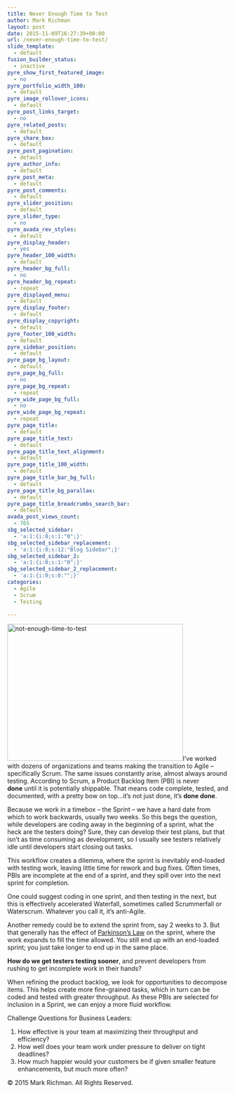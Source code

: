 ```yaml
---
title: Never Enough Time to Test
author: Mark Richman
layout: post
date: 2015-11-09T16:27:39+00:00
url: /never-enough-time-to-test/
slide_template:
  - default
fusion_builder_status:
  - inactive
pyre_show_first_featured_image:
  - no
pyre_portfolio_width_100:
  - default
pyre_image_rollover_icons:
  - default
pyre_post_links_target:
  - no
pyre_related_posts:
  - default
pyre_share_box:
  - default
pyre_post_pagination:
  - default
pyre_author_info:
  - default
pyre_post_meta:
  - default
pyre_post_comments:
  - default
pyre_slider_position:
  - default
pyre_slider_type:
  - no
pyre_avada_rev_styles:
  - default
pyre_display_header:
  - yes
pyre_header_100_width:
  - default
pyre_header_bg_full:
  - no
pyre_header_bg_repeat:
  - repeat
pyre_displayed_menu:
  - default
pyre_display_footer:
  - default
pyre_display_copyright:
  - default
pyre_footer_100_width:
  - default
pyre_sidebar_position:
  - default
pyre_page_bg_layout:
  - default
pyre_page_bg_full:
  - no
pyre_page_bg_repeat:
  - repeat
pyre_wide_page_bg_full:
  - no
pyre_wide_page_bg_repeat:
  - repeat
pyre_page_title:
  - default
pyre_page_title_text:
  - default
pyre_page_title_text_alignment:
  - default
pyre_page_title_100_width:
  - default
pyre_page_title_bar_bg_full:
  - default
pyre_page_title_bg_parallax:
  - default
pyre_page_title_breadcrumbs_search_bar:
  - default
avada_post_views_count:
  - 765
sbg_selected_sidebar:
  - 'a:1:{i:0;s:1:"0";}'
sbg_selected_sidebar_replacement:
  - 'a:1:{i:0;s:12:"Blog Sidebar";}'
sbg_selected_sidebar_2:
  - 'a:1:{i:0;s:1:"0";}'
sbg_selected_sidebar_2_replacement:
  - 'a:1:{i:0;s:0:"";}'
categories:
  - Agile
  - Scrum
  - Testing

---
```

<img class="size-full wp-image-829 alignleft" src="http://www.markrichman.com/wp-content/uploads/2015/11/not-enough-time-to-test.jpg" alt="not-enough-time-to-test" width="400" height="312" srcset="http://www.markrichman.com/wp-content/uploads/2015/11/not-enough-time-to-test-300x234.jpg 300w, http://www.markrichman.com/wp-content/uploads/2015/11/not-enough-time-to-test.jpg 400w" sizes="(max-width: 400px) 100vw, 400px" />I&#8217;ve worked with dozens of organizations and teams making the transition to Agile &#8211; specifically Scrum. The same issues constantly arise, almost always around testing. According to Scrum, a Product Backlog Item (PBI) is never **done** until it is potentially shippable. That means code complete, tested, and documented, with a pretty bow on top&#8230;it&#8217;s not just done, it&#8217;s **done done**.

Because we work in a timebox &#8211; the Sprint &#8211; we have a hard date from which to work backwards, usually two weeks. So this begs the question, while developers are coding away in the beginning of a sprint, what the heck are the testers doing? Sure, they can develop their test plans, but that isn&#8217;t as time consuming as development, so I usually see testers relatively idle until developers start closing out tasks.

This workflow creates a dilemma, where the sprint is inevitably end-loaded with testing work, leaving little time for rework and bug fixes. Often times, PBIs are incomplete at the end of a sprint, and they spill over into the next sprint for completion.

One could suggest coding in one sprint, and then testing in the next, but this is effectively accelerated Waterfall, sometimes called Scrummerfall or Waterscrum. Whatever you call it, it&#8217;s anti-Agile.

Another remedy could be to extend the sprint from, say 2 weeks to 3. But that generally has the effect of <a href="https://en.wikipedia.org/wiki/Parkinson%27s_law" target="_blank">Parkinson&#8217;s Law</a> on the sprint, where the work expands to fill the time allowed. You still end up with an end-loaded sprint; you just take longer to end up in the same place.

**How do we get testers testing sooner**, and prevent developers from rushing to get incomplete work in their hands?

When refining the product backlog, we look for opportunities to decompose items. This helps create more fine-grained tasks, which in turn can be coded and tested with greater throughput. As these PBIs are selected for inclusion in a Sprint, we can enjoy a more fluid workflow.

Challenge Questions for Business Leaders:

  1. How effective is your team at maximizing their throughput and efficiency?
  2. How well does your team work under pressure to deliver on tight deadlines?
  3. How much happier would your customers be if given smaller feature enhancements, but much more often?

© 2015 Mark Richman. All Rights Reserved.